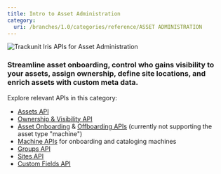 ```yaml
---
title: Intro to Asset Administration
category:
  uri: /branches/1.0/categories/reference/ASSET ADMINISTRATION
---
```


![Trackunit Iris APIs for Asset Administration](https://cdn.statically.io/gh/trackunit/developer-hub/master/api-docs/apis-asset-administration.png)

### Streamline asset onboarding, control who gains visibility to your assets, assign ownership, define site locations, and enrich assets with custom meta data.

Explore relevant APIs in this category:

- [Assets API](https://developers.trackunit.com/reference/assets-api-introduction)
- [Ownership & Visibility API](https://developers.trackunit.com/reference/ownership-visibility-api-intro)
- [Asset Onboarding](https://developers.trackunit.com/reference/onboardasset_v1) & [Offboarding APIs](https://developers.trackunit.com/reference/offboardasset_v1) (currently not supporting the asset type "machine")
- [Machine APIs](https://developers.trackunit.com/reference/machine-apis-intro) for onboarding and cataloging machines
- [Groups API](https://developers.trackunit.com/reference/getgroups)
- [Sites API](https://developers.trackunit.com/reference/sites-api-intro)
- [Custom Fields API](https://developers.trackunit.com/reference/custom-field-intro)

